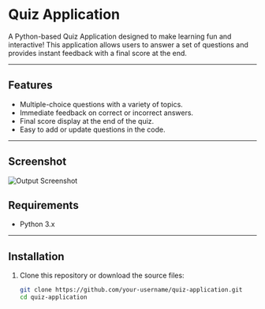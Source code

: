 # Quiz Application

A Python-based Quiz Application designed to make learning fun and interactive! This application allows users to answer a set of questions and provides instant feedback with a final score at the end.

---

## Features

- Multiple-choice questions with a variety of topics.
- Immediate feedback on correct or incorrect answers.
- Final score display at the end of the quiz.
- Easy to add or update questions in the code.

---
## Screenshot
![Output Screenshot](https://github.com/user-attachments/assets/1070377d-dbe9-4b26-b071-86f58538448b)

## Requirements

- Python 3.x

---

## Installation

1. Clone this repository or download the source files:
   ```bash
   git clone https://github.com/your-username/quiz-application.git
   cd quiz-application

